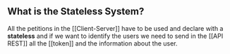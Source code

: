 ## What is the Stateless System?

All the petitions in the [[Client-Server]] have to be used and declare with a **stateless** and if we want to identify the users we need to send in the [[API REST]] all the [[token]] and the information about the user.
